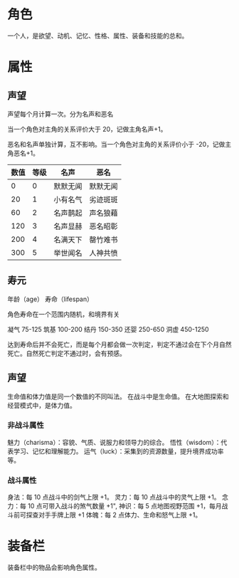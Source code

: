 # 角色

一个人，是欲望、动机、记忆、性格、属性、装备和技能的总和。

# 属性

## 声望

声望每个月计算一次。分为名声和恶名

当一个角色对主角的关系评价大于 20，记做主角名声+1。

恶名和名声单独计算，互不影响。当一个角色对主角的关系评价小于 -20，记做主角恶名+1。

| 数值 | 等级 | 名声     | 恶名     |
| ---- | ---- | -------- | -------- |
| 0    | 0    | 默默无闻 | 默默无闻 |
| 20   | 1    | 小有名气 | 劣迹斑斑 |
| 60   | 2    | 名声鹊起 | 声名狼藉 |
| 120  | 3    | 名声显赫 | 恶名昭彰 |
| 200  | 4    | 名满天下 | 罄竹难书 |
| 300  | 5    | 举世闻名 | 人神共愤 |

## 寿元

年龄（age）
寿命（lifespan）

角色寿命在一个范围内随机，和境界有关

凝气
75-125
筑基
100-200
结丹
150-350
还婴
250-650
洞虚
450-1250

达到寿命后并不会死亡，而是每个月都会做一次判定，判定不通过会在下个月自然死亡。自然死亡判定不通过时，会有预感。

## 声望

生命值和体力值是同一个数值的不同叫法。
在战斗中是生命值。
在大地图探索和经营模式中，是体力值。

### 非战斗属性

魅力（charisma）：容貌、气质、说服力和领导力的综合。
悟性（wisdom）：代表学习、记忆和理解能力。
运气（luck）：采集到的资源数量，提升境界成功率等。

### 战斗属性

身法：每 10 点战斗中的剑气上限 +1。
灵力：每 10 点战斗中的灵气上限 +1。
念力：每 10 点可带入战斗的煞气数量 +1",
神识：每 5 点地图视野范围 +1，每月战斗前可探查对手手牌上限 +1
体魄：每 2 点体力、生命和怒气上限 +1。

# 装备栏

装备栏中的物品会影响角色属性。
